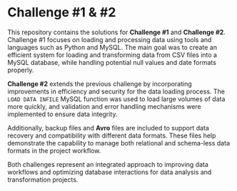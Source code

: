 # Challenge #1 & #2

This repository contains the solutions for **Challenge #1** and **Challenge #2**. Challenge #1 focuses on loading and processing data using tools and languages such as Python and MySQL. The main goal was to create an efficient system for loading and transforming data from CSV files into a MySQL database, while handling potential null values and date formats properly.

**Challenge #2** extends the previous challenge by incorporating improvements in efficiency and security for the data loading process. The `LOAD DATA INFILE` MySQL function was used to load large volumes of data more quickly, and validation and error handling mechanisms were implemented to ensure data integrity.

Additionally, backup files and **Avro** files are included to support data recovery and compatibility with different data formats. These files help demonstrate the capability to manage both relational and schema-less data formats in the project workflow.

Both challenges represent an integrated approach to improving data workflows and optimizing database interactions for data analysis and transformation projects.
